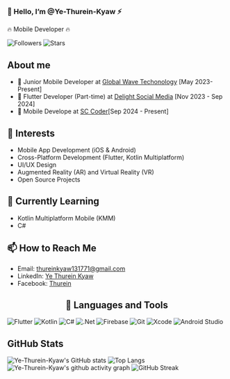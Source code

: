 ### 👋 Hello, I’m @Ye-Thurein-Kyaw ⚡
🔥 Mobile Developer 🔥

![Followers](https://img.shields.io/github/followers/Ye-Thurein-Kyaw?style=social)
![Stars](https://img.shields.io/github/stars/Ye-Thurein-Kyaw?style=social)

## **About me**

- 💼 Junior Mobile Developer at [Global Wave Techonology](https://www.linkedin.com/company/global-wave-technology/) [May 2023- Present]
- 💼 Flutter Developer (Part-time) at [Delight Social Media]() [Nov 2023 - Sep 2024]
- 💼 Mobile Develope at [SC Coder]()[Sep 2024 - Present]

## 👀 Interests
- Mobile App Development (iOS & Android)
- Cross-Platform Development (Flutter, Kotlin Multiplatform)
- UI/UX Design
- Augmented Reality (AR) and Virtual Reality (VR)
- Open Source Projects

## 🌱 Currently Learning
- Kotlin Multiplatform Mobile (KMM)
- C#

## 📫 How to Reach Me
- Email: thureinkyaw131771@gmail.com
- LinkedIn: [Ye Thurein Kyaw](https://www.linkedin.com/in/ye-thurein-kyaw-aaa192266/)
- Facebook: [Thurein](https://www.facebook.com/profile.php?id=100047341581534&mibextid=LQQJ4d)

<h2 align="center"> 🔭 Languages and Tools</h2>

![Flutter](https://img.shields.io/badge/Flutter-02569B?style=for-the-badge&logo=flutter&logoColor=white)
![Kotlin](https://img.shields.io/badge/Kotlin-0095D5?style=for-the-badge&logo=kotlin&logoColor=white)
![C#](https://img.shields.io/badge/c%23-%23239120.svg?style=for-the-badge&logo=c-sharp&logoColor=white)
![.Net](https://img.shields.io/badge/.NET-5C2D91?style=for-the-badge&logo=.net&logoColor=white)
![Firebase](https://img.shields.io/badge/firebase-%23039BE5.svg?style=for-the-badge&logo=firebase)
![Git](https://img.shields.io/badge/Git-F05032?style=for-the-badge&logo=git&logoColor=white)
![Xcode](https://img.shields.io/badge/Xcode-1575F9?style=for-the-badge&logo=xcode&logoColor=white)
![Android Studio](https://img.shields.io/badge/Android_Studio-3DDC84?style=for-the-badge&logo=android-studio&logoColor=white)

## GitHub Stats
![Ye-Thurein-Kyaw's GitHub stats](https://github-readme-stats.vercel.app/api?username=Ye-Thurein-Kyaw&show_icons=true&theme=github_dark)
![Top Langs](https://github-readme-stats.vercel.app/api/top-langs/?username=Ye-Thurein-Kyaw&hide=javascript,html,css&layout=compact&theme=github_dark)
![Ye-Thurein-Kyaw's github activity graph](https://github-readme-activity-graph.vercel.app/graph?username=Ye-Thurein-Kyaw&theme=github-compact)
![GitHub Streak](https://streak-stats.demolab.com?user=Ye-Thurein-Kyaw&theme=merko&hide_border=true&date_format=j%20M%5B%20Y%5D&card_width=950)



<!---
Ye-Thurein-Kyaw/Ye-Thurein-Kyaw is a ✨ special ✨ repository because its `README.md` (this file) appears on your GitHub profile.
You can click the Preview link to take a look at your changes.
--->
